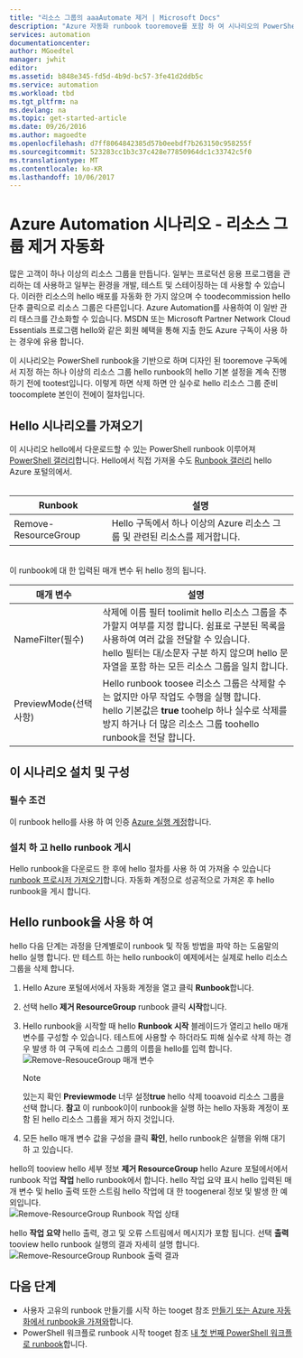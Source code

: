 ```yaml
---
title: "리소스 그룹의 aaaAutomate 제거 | Microsoft Docs"
description: "Azure 자동화 runbook tooremove를 포함 하 여 시나리오의 PowerShell 워크플로 버전 구독에서 모든 리소스를 그룹화 합니다."
services: automation
documentationcenter: 
author: MGoedtel
manager: jwhit
editor: 
ms.assetid: b848e345-fd5d-4b9d-bc57-3fe41d2ddb5c
ms.service: automation
ms.workload: tbd
ms.tgt_pltfrm: na
ms.devlang: na
ms.topic: get-started-article
ms.date: 09/26/2016
ms.author: magoedte
ms.openlocfilehash: d7ff8064842385d57b0eebdf7b263150c958255f
ms.sourcegitcommit: 523283cc1b3c37c428e77850964dc1c33742c5f0
ms.translationtype: MT
ms.contentlocale: ko-KR
ms.lasthandoff: 10/06/2017
---
```

# <a name="azure-automation-scenario---automate-removal-of-resource-groups"></a>Azure Automation 시나리오 - 리소스 그룹 제거 자동화
많은 고객이 하나 이상의 리소스 그룹을 만듭니다. 일부는 프로덕션 응용 프로그램을 관리하는 데 사용하고 일부는 환경을 개발, 테스트 및 스테이징하는 데 사용할 수 있습니다. 이러한 리소스의 hello 배포를 자동화 한 가지 않으며 수 toodecommission hello 단추 클릭으로 리소스 그룹은 다른입니다. Azure Automation를 사용하여 이 일반 관리 태스크를 간소화할 수 있습니다. MSDN 또는 Microsoft Partner Network Cloud Essentials 프로그램 hello와 같은 회원 혜택을 통해 지출 한도 Azure 구독이 사용 하는 경우에 유용 합니다.

이 시나리오는 PowerShell runbook을 기반으로 하며 디자인 된 tooremove 구독에서 지정 하는 하나 이상의 리소스 그룹 hello runbook의 hello 기본 설정을 계속 진행 하기 전에 tootest입니다. 이렇게 하면 삭제 하면 안 실수로 hello 리소스 그룹 준비 toocomplete 본인이 전에이 절차입니다.   

## <a name="getting-hello-scenario"></a>Hello 시나리오를 가져오기
이 시나리오 hello에서 다운로드할 수 있는 PowerShell runbook 이루어져 [PowerShell 갤러리](https://www.powershellgallery.com/packages/Remove-ResourceGroup/1.0/DisplayScript)합니다. Hello에서 직접 가져올 수도 [Runbook 갤러리](automation-runbook-gallery.md) hello Azure 포털의에서.<br><br>

| Runbook | 설명 |
| --- | --- |
| Remove-ResourceGroup |Hello 구독에서 하나 이상의 Azure 리소스 그룹 및 관련된 리소스를 제거합니다. |

<br>
이 runbook에 대 한 입력된 매개 변수 뒤 hello 정의 됩니다.

| 매개 변수 | 설명 |
| --- | --- |
| NameFilter(필수) |삭제에 이름 필터 toolimit hello 리소스 그룹을 추가할지 여부를 지정 합니다. 쉼표로 구분된 목록을 사용하여 여러 값을 전달할 수 있습니다.<br>hello 필터는 대/소문자 구분 하지 않으며 hello 문자열을 포함 하는 모든 리소스 그룹을 일치 합니다. |
| PreviewMode(선택 사항) |Hello runbook toosee 리소스 그룹은 삭제할 수는 없지만 아무 작업도 수행을 실행 합니다.<br>hello 기본값은 **true** toohelp 하나 실수로 삭제를 방지 하거나 더 많은 리소스 그룹 toohello runbook을 전달 합니다. |

## <a name="install-and-configure-this-scenario"></a>이 시나리오 설치 및 구성
### <a name="prerequisites"></a>필수 조건
이 runbook hello를 사용 하 여 인증 [Azure 실행 계정](automation-sec-configure-azure-runas-account.md)합니다.    

### <a name="install-and-publish-hello-runbooks"></a>설치 하 고 hello runbook 게시
Hello runbook을 다운로드 한 후에 hello 절차를 사용 하 여 가져올 수 있습니다 [runbook 프로시저 가져오기](automation-creating-importing-runbook.md#importing-a-runbook-from-a-file-into-azure-automation)합니다. 자동화 계정으로 성공적으로 가져온 후 hello runbook을 게시 합니다.

## <a name="using-hello-runbook"></a>Hello runbook을 사용 하 여
hello 다음 단계는 과정을 단계별로이 runbook 및 작동 방법을 파악 하는 도움말의 hello 실행 합니다. 만 테스트 하는 hello runbook이 예제에서는 실제로 hello 리소스 그룹을 삭제 합니다.  

1. Hello Azure 포털에서에서 자동화 계정을 열고 클릭 **Runbook**합니다.
2. 선택 hello **제거 ResourceGroup** runbook 클릭 **시작**합니다.
3. Hello runbook을 시작할 때 hello **Runbook 시작** 블레이드가 열리고 hello 매개 변수를 구성할 수 있습니다. 테스트에 사용할 수 하더라도 피해 실수로 삭제 하는 경우 발생 하 여 구독에 리소스 그룹의 이름을 hello를 입력 합니다.<br> ![Remove-ResouceGroup 매개 변수](media/automation-scenario-remove-resourcegroup/remove-resourcegroup-input-parameters.png)

   > [!NOTE]
   > 있는지 확인 **Previewmode** 너무 설정**true** hello 삭제 tooavoid 리소스 그룹을 선택 합니다.  **참고** 이 runbook이이 runbook을 실행 하는 hello 자동화 계정이 포함 된 hello 리소스 그룹을 제거 하지 것입니다.  
   >
   >
4. 모든 hello 매개 변수 값을 구성을 클릭 **확인**, hello runbook은 실행을 위해 대기 하 고 있습니다.  

hello의 tooview hello 세부 정보 **제거 ResourceGroup** hello Azure 포털에서에서 runbook 작업 **작업** hello runbook에서 합니다. hello 작업 요약 표시 hello 입력된 매개 변수 및 hello 출력 또한 스트림 hello 작업에 대 한 toogeneral 정보 및 발생 한 예외입니다.<br> ![Remove-ResourceGroup Runbook 작업 상태](media/automation-scenario-remove-resourcegroup/remove-resourcegroup-runbook-job-status.png)

hello **작업 요약** hello 출력, 경고 및 오류 스트림에서 메시지가 포함 됩니다. 선택 **출력** tooview hello runbook 실행의 결과 자세히 설명 합니다.<br> ![Remove-ResourceGroup Runbook 출력 결과](media/automation-scenario-remove-resourcegroup/remove-resourcegroup-runbook-job-output.png)

## <a name="next-steps"></a>다음 단계
* 사용자 고유의 runbook 만들기를 시작 하는 tooget 참조 [만들기 또는 Azure 자동화에서 runbook을 가져와](automation-creating-importing-runbook.md)합니다.
* PowerShell 워크플로 runbook 시작 tooget 참조 [내 첫 번째 PowerShell 워크플로 runbook](automation-first-runbook-textual.md)합니다.
